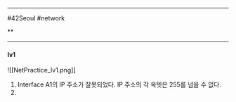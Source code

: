 
---

#42Seoul #network 

**

---

#### lv1

![[NetPractice_lv1.png]]

1. Interface A1의 IP 주소가 잘못되었다. IP 주소의 각 옥텟은 255를 넘을 수 없다.
2. 